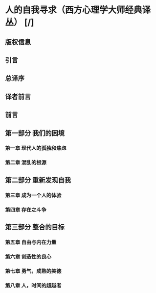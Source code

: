 # 人的自我寻求（西方心理学大师经典译丛） [/] 
## 版权信息
## 引言
## 总译序
## 译者前言
## 前言
## 第一部分 我们的困境
### 第一章 现代人的孤独和焦虑
### 第二章 混乱的根源
## 第二部分 重新发现自我
### 第三章 成为一个人的体验
### 第四章 存在之斗争
## 第三部分 整合的目标
### 第五章 自由与内在力量
### 第六章 创造性的良心
### 第七章 勇气，成熟的美德
### 第八章 人，时间的超越者
